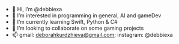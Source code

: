 - 👋 Hi, I’m @debbiexa
- 👀 I’m interested in programming in general, AI and gameDev
- 🌱 I’m currently learning Swift, Python & C#
- 💞️ I’m looking to collaborate on some gaming projects
- 📫 gmail: deborahkurdzhieva@gmail.com; instagram: @debbiexa


<!---
debbiexa/debbiexa is a ✨ special ✨ repository because its `README.md` (this file) appears on your GitHub profile.
You can click the Preview link to take a look at your changes.
--->
